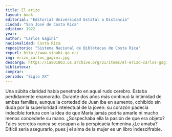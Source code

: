 ```yaml
---
title: El erizo
layout: book
editorial: "Editorial Universidad Estatal a Distancia"
ciudad: "San José de Costa Rica"
edicion: 1922
year:
author: "Carlos Gagini"
nacionalidad: Costa Rica
repositorio: "Sistema Nacional de Biblotecas de Costa Rica"
repurl: http://www.sinabi.go.cr/
img: erizo_carlos_gagini.jpg
descarga: https://ia801803.us.archive.org/21/items/el-erizo-carlos-gagini/El%20Erizo%20-%20Carlos%20Gagini.pdf
biblioteca: 
comprar: 
periodo: "Siglo XX"
---
```

 

Una súbita claridad había penetrado en aquel rudo cerebro. Estaba perdidamente enamorado. Durante dos años más continuó la intimidad de
ambas familias, aunque la cortedad de Juan iba en aumento, cohibido sin duda por la superioridad intelectual de la joven: su corazón padecía indecible tortura con la idea de que María jamás podría amarle ni mucho menos concederle su mano.
¿Sospechaba ella la pasión de que era objeto? Tales secretos nunca se escapan a la perspicacia femenina ¿Le amaba? Difícil sería asegurarlo, pues j el alma de la mujer es un libro indescifrable.
